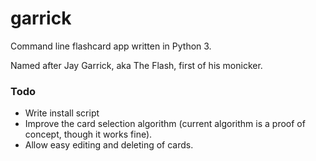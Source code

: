 # garrick
Command line flashcard app written in Python 3.

Named after Jay Garrick, aka The Flash, first of his monicker.

### Todo
* Write install script
* Improve the card selection algorithm (current algorithm is a proof of concept, though it works fine).
* Allow easy editing and deleting of cards.
